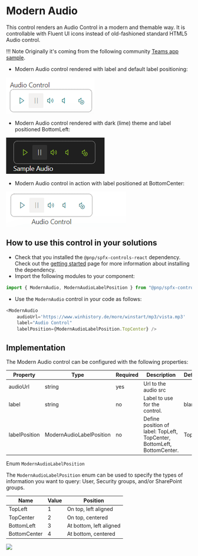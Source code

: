 # Modern Audio

This control renders an Audio Control in a modern and themable way. It is controllable with Fluent UI icons instead of old-fashioned standard HTML5 Audio control.

!!! Note
    Originally it's coming from the following community [Teams app sample](https://github.com/pnp/teams-dev-samples/tree/main/samples/tab-meeting-record-name).

- Modern Audio control rendered with label and default label positioning:

![Modern Audio](../assets/ModernAudioDefault.png)

- Modern Audio control rendered with dark (lime) theme and label positioned BottomLeft:

![Modern Audio dark](../assets/ModernAudioDarkLime.png)

- Modern Audio control in action with label positioned at BottomCenter:

![Modern Audio in action](../assets/ModernAudioInAction.gif)

## How to use this control in your solutions

- Check that you installed the `@pnp/spfx-controls-react` dependency. Check out the [getting started](../../#getting-started) page for more information about installing the dependency.
- Import the following modules to your component:

```typescript
import { ModernAudio, ModernAudioLabelPosition } from "@pnp/spfx-controls-react/lib/ModernAudio";
```

- Use the `ModernAudio` control in your code as follows:

```typescript
<ModernAudio 
    audioUrl='https://www.winhistory.de/more/winstart/mp3/vista.mp3'
    label="Audio Control"
    labelPosition={ModernAudioLabelPosition.TopCenter} />
```

## Implementation

The Modern Audio control can be configured with the following properties:

| Property      | Type                     | Required | Description                                                             | Default |
| ------------- | ------------------------ | -------- | ----------------------------------------------------------------------- | ------- |
| audioUrl      | string                   | yes      | Url to the audio src                                                    |         |
| label         | string                   | no       | Label to use for the control.                                           | blank   |
| labelPosition | ModernAudioLabelPosition | no       | Define position of label: TopLeft, TopCenter, BottomLeft, BottomCenter. | TopLeft |

Enum `ModernAudioLabelPosition`

The `ModernAudioLabelPosition` enum can be used to specify the types of information you want to query: User, Security groups, and/or SharePoint groups.

| Name         | Value | Position                |
| ------------ | ----- | ----------------------- |
| TopLeft      | 1     | On top, left aligned    |
| TopCenter    | 2     | On top, centered        |
| BottomLeft   | 3     | At bottom, left aligned |
| BottomCenter | 4     | At bottom, centered     |

![](https://telemetry.sharepointpnp.com/sp-dev-fx-controls-react/wiki/controls/ModernAudio)

